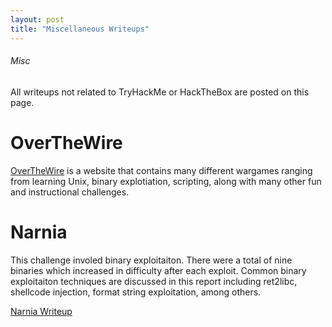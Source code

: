 ```yaml
---
layout: post
title: "Miscellaneous Writeups"
---
```


###### Misc

All writeups not related to TryHackMe or HackTheBox are posted on this page. 

# OverTheWire

<a href="https://overthewire.org/wargames/">OverTheWire</a> is a website that contains many different wargames ranging from learning Unix, binary explotiation, scripting, along with many other fun and instructional challenges.

# Narnia

This challenge involed binary exploitaiton. There were a total of nine binaries which increased in difficulty after each exploit. Common binary exploitaiton techniques are discussed in this report including ret2libc, shellcode injection, format string exploitation, among others. 

<a href="https://0xd4y.github.io/Writeups/Misc/Narnia%20Writeup.pdf">Narnia Writeup</a>
